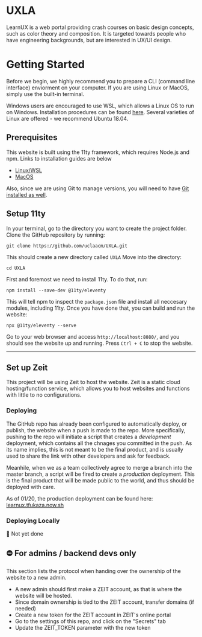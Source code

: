 # UXLA

LearnUX is a web portal providing crash courses on basic design concepts, such as color theory and composition. It is targeted towards people who have engineering backgrounds, but are interested in UX/UI design.

# Getting Started

Before we begin, we highly recommend you to prepare a CLI (command line interface) enviorment on your computer. If you are using Linux or MacOS, simply use the built-in terminal. 

Windows users are encouraged to use WSL, which allows a Linux OS to run on Windows. Installation procedures can be found [here](https://docs.microsoft.com/en-us/windows/wsl/install-win10). Several varieties of Linux are offered - we recommend Ubuntu 18.04. 

## Prerequisites

This website is built using the 11ty framework, which requires Node.js and npm. Links to installation guides are below

- [Linux/WSL](https://linuxize.com/post/how-to-install-node-js-on-ubuntu-18.04/)
- [MacOS](https://treehouse.github.io/installation-guides/mac/node-mac.html)

Also, since we are using Git to manage versions, you will need to have [Git installed as well](https://git-scm.com/book/en/v2/Getting-Started-Installing-Git).

## Setup 11ty

In your terminal, go to the directory you want to create the project folder. 
Clone the GitHub repository by running:

```
git clone https://github.com/uclaacm/UXLA.git
```

This should create a new directory called `UXLA`
Move into the directory:

```
cd UXLA
```

First and foremost we need to install 11ty. To do that, run:

```
npm install --save-dev @11ty/eleventy
```

This will tell npm to inspect the `package.json` file and install all neccesary modules, including 11ty. Once you have done that, you can build and run the website:

```
npx @11ty/eleventy --serve
```

Go to your web browser and access `http://localhost:8080/`, and you should see the website up and running. Press `Ctrl + C` to stop the website.

---

## Set up Zeit

This project will be using Zeit to host the website. Zeit is a static cloud hosting/function service, which allows you to host websites and functions with little to no configurations. 

### Deploying

The GitHub repo has already been configured to automatically deploy, or publish, the website when a push is made to the repo. More specifically, pushing to the repo will initiate a script that creates a *development* deployment, which contains all the chnages you committed in the push. As its name implies, this is not meant to be the final product, and is usually used to share the link with other developers and ask for feedback.

Meanhile, when we as a team collectively agree to merge a branch into the master branch, a script will be fired to create a *production* deployment. This is the final product that will be made public to the world, and thus should be deployed with care.

As of 01/20, the production deployment can be found here: [learnux.tfukaza.now.sh](https://learnux.tfukaza.now.sh/)

### Deploying Locally

:construction: Not yet done

## :no_entry: For admins / backend devs only

This section lists the protocol when handing over the ownership of the website to a new admin. 

- A new admin should first make a ZEIT account, as that is where the website will be hosted. 
- Since domain ownership is tied to the ZEIT account, transfer domains (if needed)
- Create a new token for the ZEIT account in ZEIT's online portal
- Go to the settings of this repo, and click on the "Secrets" tab 
- Update the ZEIT_TOKEN parameter with the new token 

